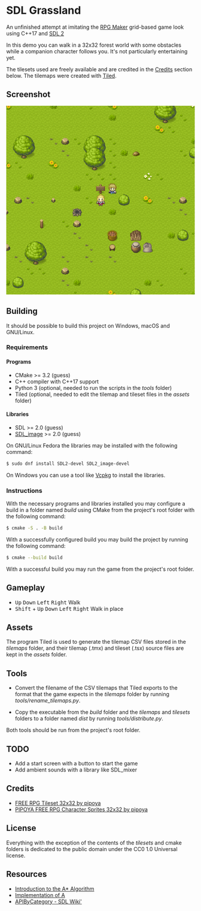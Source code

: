 # SDL Grassland

An unfinished attempt at imitating the [RPG Maker](https://www.rpgmakerweb.com/)
grid-based game look using C++17 and [SDL 2](https://www.libsdl.org/)

In this demo you can walk in a 32x32 forest world with some obstacles while a
companion character follows you. It's not particularly entertaining yet.

The tilesets used are freely available and are credited in the
[Credits](#Credits) section below. The tilemaps were created with
[Tiled](https://www.mapeditor.org).

## Screenshot

![Screenshot](screenshot.png)

## Building

It should be possible to build this project on Windows, macOS and GNU/Linux.

### Requirements

#### Programs

* CMake >= 3.2 (guess)
* C++ compiler with C++17 support
* Python 3 (optional, needed to run the scripts in the _tools_ folder)
* Tiled (optional, needed to edit the tilemap and tileset files in the _assets_
folder)

#### Libraries

* SDL >= 2.0 (guess)
* [SDL_image](https://www.libsdl.org/projects/SDL_image) >= 2.0 (guess)

On GNU/Linux Fedora the libraries may be installed with the following command:

```sh
$ sudo dnf install SDL2-devel SDL2_image-devel
````

On Windows you can use a tool like [Vcpkg](https://github.com/microsoft/vcpkg)
to install the libraries.

### Instructions

With the necessary programs and libraries installed you may configure a build
in a folder named _build_ using CMake from the project's root folder with the
following command:

```sh
$ cmake -S . -B build
```

With a successfully configured build you may build the project by running the
following command:

```sh
$ cmake --build build
```

With a successful build you may run the game from the project's root folder.

## Gameplay

* <kbd>Up</kbd> <kbd>Down</kbd> <kbd>Left</kbd> <kbd>Right</kbd> Walk
* <kbd>Shift</kbd> + <kbd>Up</kbd> <kbd>Down</kbd> <kbd>Left</kbd>
<kbd>Right</kbd> Walk in place

## Assets

The program Tiled is used to generate the tilemap CSV files stored in the
_tilemaps_ folder, and their tilemap (.tmx) and tileset (.tsx) source files are
kept in the _assets_ folder.

## Tools

* Convert the filename of the CSV tilemaps that Tiled exports to the format that
the game expects in the _tilemaps_ folder by running _tools/rename_tilemaps.py_.

* Copy the executable from the _build_ folder and the _tilemaps_ and _tilesets_
folders to a folder named _dist_ by running _tools/distribute.py_.

Both tools should be run from the project's root folder.

## TODO

* Add a start screen with a button to start the game
* Add ambient sounds with a library like SDL_mixer

## Credits

* [FREE RPG Tileset 32x32 by pipoya](https://pipoya.itch.io/pipoya-rpg-tileset-32x32)
* [PIPOYA FREE RPG Character Sprites 32x32 by pipoya](https://pipoya.itch.io/pipoya-free-rpg-character-sprites-32x32)

## License

Everything with the exception of the contents of the _tilesets_ and cmake
folders is dedicated to the public domain under the CC0 1.0 Universal license.

## Resources

* [Introduction to the A* Algorithm](https://www.redblobgames.com/pathfinding/a-star/introduction.html)
* [Implementation of A](https://www.redblobgames.com/pathfinding/a-star/implementation.html)
* [APIByCategory - SDL Wiki'](https://wiki.libsdl.org/APIByCategory)
